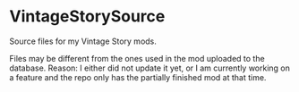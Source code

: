 # VintageStorySource
Source files for my Vintage Story mods.

Files may be different from the ones used in the mod uploaded to the database.
Reason: I either did not update it yet, or I am currently working on a feature and the repo only has the partially finished mod at that time.
